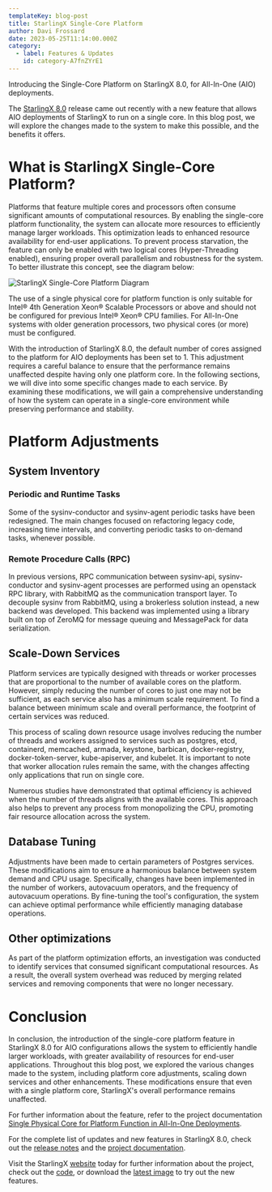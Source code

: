 ```yaml
---
templateKey: blog-post
title: StarlingX Single-Core Platform
author: Davi Frossard
date: 2023-05-25T11:14:00.000Z
category: 
  - label: Features & Updates
    id: category-A7fnZYrE1
---
```

Introducing the Single-Core Platform on StarlingX 8.0, for All-In-One (AIO) deployments. <!-- more -->

The [StarlingX 8.0](https://www.starlingx.io/blog/starlingx-release-8/) release came out recently with a new feature that allows AIO deployments of StarlingX to run on a single core. In this blog post, we will explore the changes made to the system to make this possible, and the benefits it offers.

# What is StarlingX Single-Core Platform?

Platforms that feature multiple cores and processors often consume significant amounts of computational resources. By enabling the single-core platform functionality, the system can allocate more resources to efficiently manage larger workloads. This optimization leads to enhanced resource availability for end-user applications. To prevent process starvation, the feature can only be enabled with two logical cores (Hyper-Threading enabled), ensuring proper overall parallelism and robustness for the system. To better illustrate this concept, see the diagram below:

![StarlingX Single-Core Platform Diagram](/img/single-core-diagram.png)

The use of a single physical core for platform function is only suitable for Intel® 4th Generation Xeon® Scalable Processors or above and should not be configured for previous Intel® Xeon® CPU families. For All-In-One systems with older generation processors, two physical cores (or more) must be configured.

With the introduction of StarlingX 8.0, the default number of cores assigned to the platform for AIO deployments has been set to 1. This adjustment requires a careful balance to ensure that the performance remains unaffected despite having only one platform core. In the following sections, we will dive into some specific changes made to each service. By examining these modifications, we will gain a comprehensive understanding of how the system can operate in a single-core environment while preserving performance and stability.

# Platform Adjustments

## System Inventory

### Periodic and Runtime Tasks

Some of the sysinv-conductor and sysinv-agent periodic tasks have been redesigned. The main changes focused on refactoring legacy code, increasing time intervals, and converting periodic tasks to on-demand tasks, whenever possible.

### Remote Procedure Calls (RPC)

In previous versions, RPC communication between sysinv-api, sysinv-conductor and sysinv-agent processes are performed using an openstack RPC library, with RabbitMQ as the communication transport layer. To decouple sysinv from RabbitMQ, using a brokerless solution instead, a new backend was developed. This backend was implemented using a library built on top of ZeroMQ for message queuing and MessagePack for data serialization.

## Scale-Down Services

Platform services are typically designed with threads or worker processes that are proportional to the number of available cores on the platform. However, simply reducing the number of cores to just one may not be sufficient, as each service also has a minimum scale requirement. To find a balance between minimum scale and overall performance, the footprint of certain services was reduced.

This process of scaling down resource usage involves reducing the number of threads and workers assigned to services such as postgres, etcd, containerd, memcached, armada, keystone, barbican, docker-registry, docker-token-server, kube-apiserver, and kubelet. It is important to note that worker allocation rules remain the same, with the changes affecting only applications that run on single core.

Numerous studies have demonstrated that optimal efficiency is achieved when the number of threads aligns with the available cores. This approach also helps to prevent any process from monopolizing the CPU, promoting fair resource allocation across the system.

## Database Tuning

Adjustments have been made to certain parameters of Postgres services. These modifications aim to ensure a harmonious balance between system demand and CPU usage. Specifically, changes have been implemented in the number of workers, autovacuum operators, and the frequency of autovacuum operations. By fine-tuning the tool's configuration, the system can achieve optimal performance while efficiently managing database operations.

## Other optimizations

As part of the platform optimization efforts, an investigation was conducted to identify services that consumed significant computational resources. As a result, the overall system overhead was reduced by merging related services and removing components that were no longer necessary.

# Conclusion

In conclusion, the introduction of the single-core platform feature in StarlingX 8.0 for AIO configurations allows the system to efficiently handle larger workloads, with greater availability of resources for end-user applications. Throughout this blog post, we explored the various changes made to the system, including platform core adjustments, scaling down services and other enhancements. These modifications ensure that even with a single platform core, StarlingX's overall performance remains unaffected.

For further information about the feature, refer to the project documentation [Single Physical Core for Platform Function in All-In-One Deployments](https://docs.starlingx.io/node_management/kubernetes/single-physical-core-for-platform-function-in-all-in-one-deployments-bec61d5a13f4.html).

For the complete list of updates and new features in StarlingX 8.0, check out the [release notes](https://docs.starlingx.io/releasenotes/r8-0-release-notes-6a6ef57f4d99.html) and the [project documentation](https://docs.starlingx.io).

Visit the StarlingX [website](https://www.starlingx.io) today for further information about the project, check out the [code](https://opendev.org/starlingx), or download the [latest image](http://mirror.starlingx.cengn.ca/mirror/starlingx/release/) to try out the new features.
